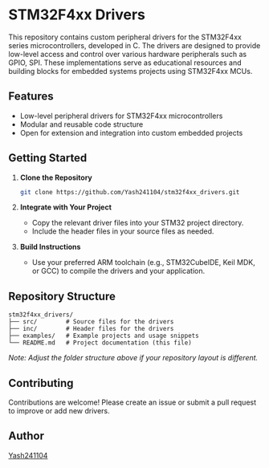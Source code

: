
# STM32F4xx Drivers

This repository contains custom peripheral drivers for the STM32F4xx series microcontrollers, developed in C. The drivers are designed to provide low-level access and control over various hardware peripherals such as GPIO, SPI. These implementations serve as educational resources and building blocks for embedded systems projects using STM32F4xx MCUs.

## Features

- Low-level peripheral drivers for STM32F4xx microcontrollers
- Modular and reusable code structure
- Open for extension and integration into custom embedded projects

## Getting Started

1. **Clone the Repository**
   ```sh
   git clone https://github.com/Yash241104/stm32f4xx_drivers.git
   ```

2. **Integrate with Your Project**
   - Copy the relevant driver files into your STM32 project directory.
   - Include the header files in your source files as needed.

3. **Build Instructions**
   - Use your preferred ARM toolchain (e.g., STM32CubeIDE, Keil MDK, or GCC) to compile the drivers and your application.

## Repository Structure

```
stm32f4xx_drivers/
├── src/        # Source files for the drivers
├── inc/        # Header files for the drivers
├── examples/   # Example projects and usage snippets
└── README.md   # Project documentation (this file)
```

*Note: Adjust the folder structure above if your repository layout is different.*

## Contributing

Contributions are welcome! Please create an issue or submit a pull request to improve or add new drivers.

## Author

[Yash241104](https://github.com/Yash241104)
